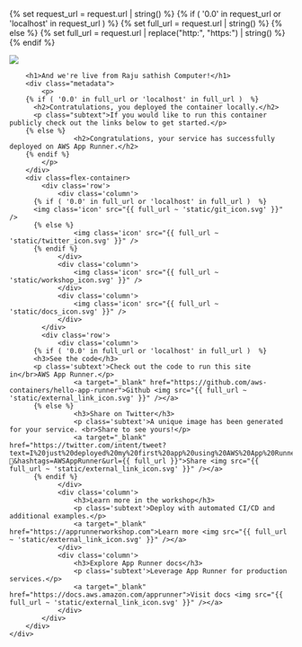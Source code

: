 <!-- need to cast request.url to a string to be used later -->
<!-- use http for localhost and https for deployed app -->
<!-- works around bug with x-forwarded-proto -->
{% set request_url = request.url | string() %}
{% if ( '0.0' in request_url or 'localhost' in request_url )  %}
{% set full_url = request.url | string() %}
{% else %}
{% set full_url = request.url | replace("http:", "https:") | string() %}
{% endif %}
<!doctype html>
<html lang=en>
<head>
<meta charset=utf-8>
<meta name="viewport" content="width=device-width, initial-scale=1">
<link rel="icon" href="{{ full_url ~ 'static/favicon.svg' }}">
<meta property="og:url" content="{{ full_url }}" />
<meta property="og:image" content="{{ full_url ~ 'static/social.png' }}" />
<meta property="og:title" content="Hello AWS App Runner"/>
<meta property="og:description" content="Example container to quickly run a service on AWS." />

<meta property="twitter:card" content="summary_large_image" />
<meta property="twitter:image" content="{{ full_url ~ 'static/social.png' }}" />
<meta property="twitter:title" content="Hello AWS App Runner" />
<meta property="twitter:domain" content="{{ full_url }}" />
<meta property="twitter:description" content="Example container to quickly run a service on AWS." />
<meta property="og:image:width" content="1200"/>
<meta property="og:image:height" content="630"/>

<title>Hello AWS App Runner</title>
<style>

/* open-sans-regular - latin */
@font-face {
  font-family: 'Open Sans';
  font-style: normal;
  font-weight: 400;
  src: url('../static/fonts/open-sans-v18-latin-regular.eot'); /* IE9 Compat Modes */
  src: local(''),
       url('../static/fonts/open-sans-v18-latin-regular.eot?#iefix') format('embedded-opentype'), /* IE6-IE8 */
       url('../static/fonts/open-sans-v18-latin-regular.woff2') format('woff2'), /* Super Modern Browsers */
       url('../static/fonts/open-sans-v18-latin-regular.woff') format('woff'), /* Modern Browsers */
       url('../static/fonts/open-sans-v18-latin-regular.ttf') format('truetype'), /* Safari, Android, iOS */
       url('../static/fonts/open-sans-v18-latin-regular.svg#OpenSans') format('svg'); /* Legacy iOS */
}

body {
  height: 100%;
  width: 100%;
  background-color: #161E2D;
  text-align: center;
  color: #FFFFFF;
  background: url("{{ full_url ~ 'static/background.svg' }}") #161E2D no-repeat;
}

h3 {
  font-size: 16px;
  font-weight: bold;
  letter-spacing: 0;
  line-height: 20px;
  color: #FFFFFF;
  /* margin-bottom: 5%; */
}

h2 {
  font-size: 18px;
  font-weight: bold;
  letter-spacing: 0;
  line-height: 22px;
  margin-bottom: 2%;
  margin-top: 3%;
}

h1 {
  height: 5%;
  font-size: 44px;
  font-weight: bold;
  letter-spacing: 0;
  margin-top: -2%;
  line-height: 56px;
}

.flex-container {
  position: relative;
  justify-content: center;
  width: 80%;
  margin: 0 auto;
  margin-top: 7%;
  margin-bottom: 10%;
}

.row {
  display: flex;
  flex-direction: row;
  flex-wrap: wrap;
  justify-content: center;
  width: 100%;
}

.column {
  flex-direction: column;
  flex-basis: 100%;
  flex: 1;
  margin: 2%;
  margin-top: 0;
  margin-bottom: 0;
}

.icon {
  height: 80%;
  margin: 1%;
}

.subtext {
  color: #FFFFFF;
  font-size: 14px;
  letter-spacing: 0;
  line-height: 17px;
  margin-left: 2%;
  margin-right: 2%;
}

a {
  color: #527FFF;
  font-size: 14px;
  font-weight: bold;
  letter-spacing: 0;
  line-height: 22px;
}
a:link {
	text-decoration: none;
}
a:visited {
  text-decoration: none;
}
a:hover {
  text-decoration: underline;
}
a:active {
  text-decoration: underline;
}

html, body {
  font-family: "Open Sans";
  margin:0;
  padding:0;
}

.banner {
	left:0;
	width:100%;
	height: 100%;
	display: inline-block;
	position: relative;
}

.apprunner_icon {
	width: 15%;
	margin-top: 19%;
	margin-bottom: 6%;
	max-height: 200px;
	min-width: 150px;
}

@media only screen and (max-width: 875px) {
  body { background: url("{{ full_url ~ 'static/background-mobile.svg' }}") #161E2D no-repeat;}
  .apprunner_icon {	min-width: 100px; }
  .icon { height: 60%; margin: 3%;}
  .flex-container {margin-top: 20%; margin-bottom: 30%;}
}

@media only screen and (min-width: 2000px) {
  .apprunner_icon {	margin-top: 13%; }
}

</style>
</head>

<body>
	<div class="container">
		<div class="banner">
			<img class="apprunner_icon" src="{{ full_url ~ 'static/apprunner_icon.svg' }}" />
		</div>

		<h1>And we're live from Raju sathish Computer!</h1>
		<div class="metadata">
			<p>
        {% if ( '0.0' in full_url or 'localhost' in full_url )  %}
          <h2>Contratulations, you deployed the container locally.</h2>
          <p class="subtext">If you would like to run this container publicly check out the links below to get started.</p>
        {% else %}
					<h2>Congratulations, your service has successfully deployed on AWS App Runner.</h2>
        {% endif %}
			</p>
		</div>
		<div class=flex-container>
			<div class='row'>
				<div class='column'>
          {% if ( '0.0' in full_url or 'localhost' in full_url )  %}
          <img class='icon' src="{{ full_url ~ 'static/git_icon.svg' }}" />
          {% else %}
					<img class='icon' src="{{ full_url ~ 'static/twitter_icon.svg' }}" />
          {% endif %}
				</div>
				<div class='column'>
					<img class='icon' src="{{ full_url ~ 'static/workshop_icon.svg' }}" />
				</div>
				<div class='column'>
					<img class='icon' src="{{ full_url ~ 'static/docs_icon.svg' }}" />
				</div>
			</div>
			<div class='row'>
				<div class='column'>
          {% if ( '0.0' in full_url or 'localhost' in full_url )  %}
          <h3>See the code</h3>
          <p class='subtext'>Check out the code to run this site in</br>AWS App Runner.</p>
					<a target="_blank" href="https://github.com/aws-containers/hello-app-runner">Github <img src="{{ full_url ~ 'static/external_link_icon.svg' }}" /></a>
          {% else %}
					<h3>Share on Twitter</h3>
					<p class='subtext'>A unique image has been generated for your service. <br>Share to see yours!</p>
					<a target="_blank" href="https://twitter.com/intent/tweet?text=I%20just%20deployed%20my%20first%20app%20using%20AWS%20App%20Runner%21%20https://apprunnerworkshop.com%20🚀&hashtags=AWSAppRunner&url={{ full_url }}">Share <img src="{{ full_url ~ 'static/external_link_icon.svg' }}" /></a>
          {% endif %}
				</div>
				<div class='column'>
					<h3>Learn more in the workshop</h3>
					<p class='subtext'>Deploy with automated CI/CD and additional examples.</p>
					<a target="_blank" href="https://apprunnerworkshop.com">Learn more <img src="{{ full_url ~ 'static/external_link_icon.svg' }}" /></a>
				</div>
				<div class='column'>
					<h3>Explore App Runner docs</h3>
					<p class='subtext'>Leverage App Runner for production services.</p>
					<a target="_blank" href="https://docs.aws.amazon.com/apprunner">Visit docs <img src="{{ full_url ~ 'static/external_link_icon.svg' }}" /></a>
				</div>
			</div>
		</div>
	</div>
</body>
</html>
